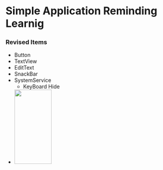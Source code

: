 # Simple Application Reminding Learnig
### Revised Items
- Button
- TextView
- EditText
- SnackBar
- SystemService
    - KeyBoard Hide
- <img src="2022-02-08%2013_45_46-App2%20–%20activity_main.xml%20%5BApp2.app%5D.png" height="200" width="100" max-width="30%">    
[comment]: <> (- ![An Android Application]&#40;2022-02-08%2013_45_46-App2%20–%20activity_main.xml%20%5BApp2.app%5D.png "Android 11 Platforms"&#41;)
